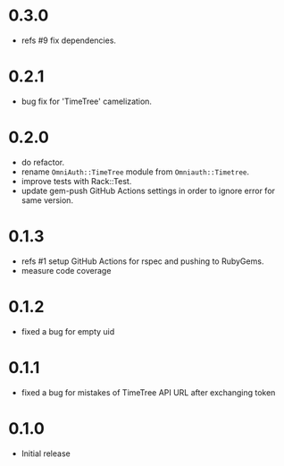 # 0.3.0

- refs #9 fix dependencies.

# 0.2.1

- bug fix for 'TimeTree' camelization.

# 0.2.0

- do refactor.
- rename `OmniAuth::TimeTree` module from `Omniauth::Timetree`.
- improve tests with Rack::Test.
- update gem-push GitHub Actions settings in order to ignore error for same version.

# 0.1.3

- refs #1 setup GitHub Actions for rspec and pushing to RubyGems.
- measure code coverage

# 0.1.2

- fixed a bug for empty uid

# 0.1.1

- fixed a bug for mistakes of TimeTree API URL after exchanging token

# 0.1.0

- Initial release
